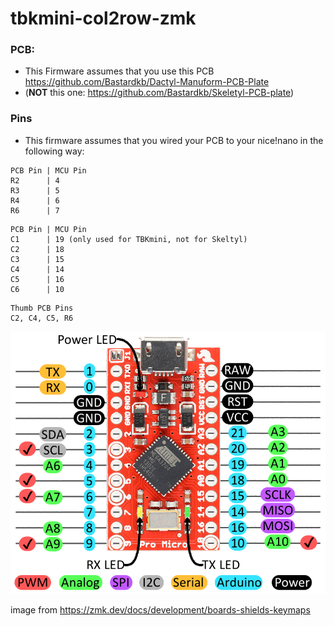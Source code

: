 # tbkmini-col2row-zmk

### PCB:
- This Firmware assumes that you use this PCB https://github.com/Bastardkb/Dactyl-Manuform-PCB-Plate
- 
    (**NOT** this one: https://github.com/Bastardkb/Skeletyl-PCB-plate)

### Pins

- This firmware assumes that you wired your PCB to your nice!nano in the following way:

```
PCB Pin | MCU Pin
R2      | 4
R3      | 5
R4      | 6
R6      | 7
```

```
PCB Pin | MCU Pin
C1      | 19 (only used for TBKmini, not for Skeltyl)
C2      | 18
C3      | 15
C4      | 14
C5      | 16
C6      | 10
```

```
Thumb PCB Pins
C2, C4, C5, R6
```

![Labelled Pro Micro pins](assets/pro-micro-pins-labelled.png)

image from https://zmk.dev/docs/development/boards-shields-keymaps